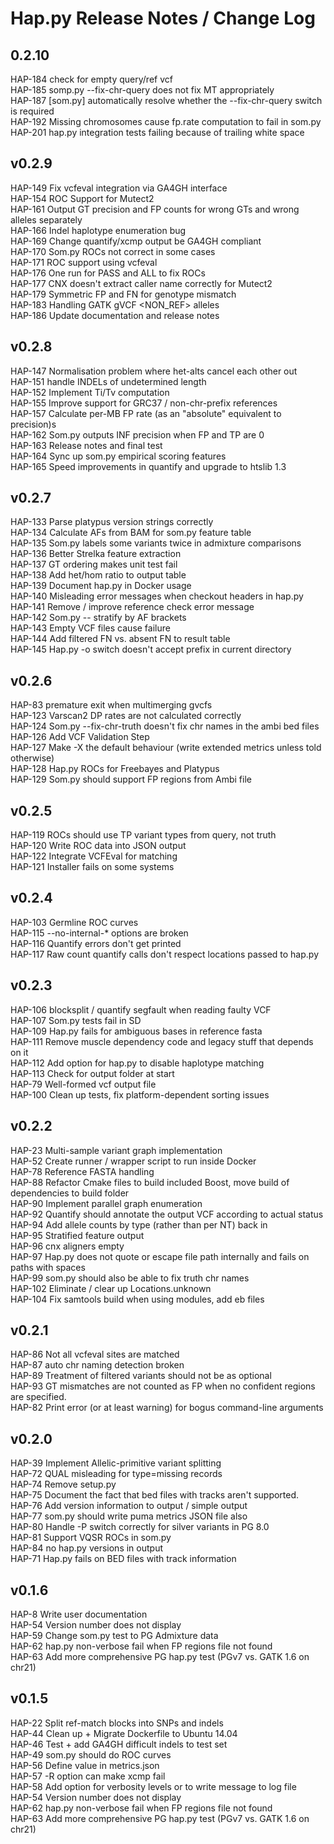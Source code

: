 # Hap.py Release Notes / Change Log  

## 0.2.10

HAP-184 check for empty query/ref vcf  
HAP-185 somp.py --fix-chr-query does not fix MT appropriately  
HAP-187 [som.py] automatically resolve whether the --fix-chr-query switch is required  
HAP-192 Missing chromosomes cause fp.rate computation to fail in som.py  
HAP-201 hap.py integration tests failing because of trailing white space  

## v0.2.9

HAP-149	Fix vcfeval integration via GA4GH interface  
HAP-154	ROC Support for Mutect2  
HAP-161	Output GT precision and FP counts for wrong GTs and wrong alleles separately  
HAP-166	Indel haplotype enumeration bug  
HAP-169	Change quantify/xcmp output be GA4GH compliant  
HAP-170	Som.py ROCs not correct in some cases  
HAP-171	ROC support using vcfeval  
HAP-176	One run for PASS and ALL to fix ROCs  
HAP-177	CNX doesn't extract caller name correctly for Mutect2  
HAP-179	Symmetric FP and FN for genotype mismatch  
HAP-183	Handling GATK gVCF \<NON\_REF\> alleles  
HAP-186	Update documentation and release notes  


## v0.2.8

HAP-147 Normalisation problem where het-alts cancel each other out  
HAP-151 handle INDELs of undetermined length  
HAP-152 Implement Ti/Tv computation  
HAP-155 Improve support for GRC37 / non-chr-prefix references  
HAP-157 Calculate per-MB FP rate (as an "absolute" equivalent to precision)s  
HAP-162 Som.py outputs INF precision when FP and TP are 0  
HAP-163 Release notes and final test  
HAP-164 Sync up som.py empirical scoring features  
HAP-165 Speed improvements in quantify and upgrade to htslib 1.3  

## v0.2.7

HAP-133 Parse platypus version strings correctly  
HAP-134 Calculate AFs from BAM for som.py feature table  
HAP-135 Som.py labels some variants twice in admixture comparisons  
HAP-136 Better Strelka feature extraction  
HAP-137 GT ordering makes unit test fail  
HAP-138 Add het/hom ratio to output table  
HAP-139 Document hap.py in Docker usage  
HAP-140 Misleading error messages when checkout headers in hap.py  
HAP-141 Remove / improve reference check error message  
HAP-142 Som.py -- stratify by AF brackets  
HAP-143 Empty VCF files cause failure  
HAP-144 Add filtered FN vs. absent FN to result table  
HAP-145 Hap.py -o switch doesn't accept prefix in current directory  

## v0.2.6

HAP-83  premature exit when multimerging gvcfs  
HAP-123 Varscan2 DP rates are not calculated correctly  
HAP-124 Som.py --fix-chr-truth doesn't fix chr names in the ambi bed files  
HAP-126 Add VCF Validation Step  
HAP-127 Make -X the default behaviour (write extended metrics unless told otherwise)  
HAP-128 Hap.py ROCs for Freebayes and Platypus  
HAP-129 Som.py should support FP regions from Ambi file  

## v0.2.5

HAP-119 ROCs should use TP variant types from query, not truth  
HAP-120 Write ROC data into JSON output  
HAP-122 Integrate VCFEval for matching  
HAP-121 Installer fails on some systems  

## v0.2.4

HAP-103 Germline ROC curves  
HAP-115 --no-internal-* options are broken  
HAP-116 Quantify errors don't get printed  
HAP-117 Raw count quantify calls don't respect locations passed to hap.py  

## v0.2.3

HAP-106 blocksplit / quantify segfault when reading faulty VCF  
HAP-107 Som.py tests fail in SD  
HAP-109 Hap.py fails for ambiguous bases in reference fasta  
HAP-111 Remove muscle dependency code and legacy stuff that depends on it  
HAP-112 Add option for hap.py to disable haplotype matching  
HAP-113 Check for output folder at start  
HAP-79  Well-formed vcf output file  
HAP-100 Clean up tests, fix platform-dependent sorting issues  

## v0.2.2

HAP-23  Multi-sample variant graph implementation  
HAP-52  Create runner / wrapper script to run inside Docker  
HAP-78  Reference FASTA handling  
HAP-88  Refactor Cmake files to build included Boost, move build of dependencies to build folder  
HAP-90  Implement parallel graph enumeration  
HAP-92  Quantify should annotate the output VCF according to actual status  
HAP-94  Add allele counts by type (rather than per NT) back in  
HAP-95  Stratified feature output  
HAP-96  cnx aligners empty  
HAP-97  Hap.py does not quote or escape file path internally and fails on paths with spaces  
HAP-99  som.py should also be able to fix truth chr names  
HAP-102 Eliminate / clear up Locations.unknown  
HAP-104 Fix samtools build when using modules, add eb files  

## v0.2.1

HAP-86  Not all vcfeval sites are matched  
HAP-87  auto chr naming detection broken  
HAP-89  Treatment of filtered variants should not be as optional  
HAP-93  GT mismatches are not counted as FP when no confident regions are specified.  
HAP-82  Print error (or at least warning) for bogus command-line arguments  

## v0.2.0

HAP-39  Implement Allelic-primitive variant splitting  
HAP-72  QUAL misleading for type=missing records  
HAP-74  Remove setup.py  
HAP-75  Document the fact that bed files with tracks aren't supported.  
HAP-76  Add version information to output / simple output  
HAP-77  som.py should write puma metrics JSON file also  
HAP-80  Handle -P switch correctly for silver variants in PG 8.0  
HAP-81  Support VQSR ROCs in som.py  
HAP-84  no hap.py versions in output  
HAP-71  Hap.py fails on BED files with track information  

## v0.1.6

HAP-8   Write user documentation  
HAP-54  Version number does not display  
HAP-59  Change som.py test to PG Admixture data  
HAP-62  hap.py non-verbose fail when FP regions file not found  
HAP-63  Add more comprehensive PG hap.py test (PGv7 vs. GATK 1.6 on chr21)  

## v0.1.5

HAP-22  Split ref-match blocks into SNPs and indels  
HAP-44  Clean up + Migrate Dockerfile to Ubuntu 14.04  
HAP-46  Test + add GA4GH difficult indels to test set  
HAP-49  som.py should do ROC curves  
HAP-56  Define value in metrics.json  
HAP-57  -R option can make xcmp fail  
HAP-58  Add option for verbosity levels or to write message to log file  
HAP-54  Version number does not display  
HAP-62  hap.py non-verbose fail when FP regions file not found  
HAP-63  Add more comprehensive PG hap.py test (PGv7 vs. GATK 1.6 on chr21)  
